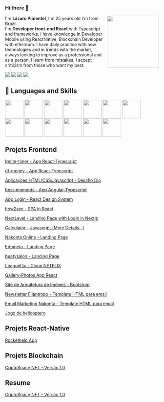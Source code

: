 
### Hi there 👋

<div>
 <p align = "left">
  <img height="170em" src= "https://github-readme-stats.vercel.app/api?username=Drlazinho&show_icons=true&theme=tokyonight" align = "right">
    I'm <strong>Lázaro Pimentel</strong>, I'm 25 years old I'm from Brazil. <br>
    I'm <strong>Developer front-end React</strong> with Typescript and frameworks, I have knowledge in Developer Mobile using ReactNative, Blockchain Developer with ethereum. I have daily practice with new technologies and in trends with the market, always looking to improve as a professional and as a person. I learn from mistakes, I accept criticism from those who want my best. 
    <br>
</p> 
 
</div>


<p align="left">
        
  <a href="mailto: lazbonfim@hotmail.com" target="_blank" alt="Gmail">
  <img src="https://img.shields.io/badge/Microsoft_Outlook-0078D4?style=for-the-badge&logo=microsoft-outlook&logoColor=white" /></a>

  <a href="mailto: lazbonfim1@gmail.com" target="_blank" alt="Gmail">
  <img src="https://img.shields.io/badge/Gmail-D14836?style=for-the-badge&logo=gmail&logoColor=white" /></a>

  <a href="https://www.linkedin.com/in/lazarobonfim/" target="_blank" alt="Linkedin">
  <img src="https://img.shields.io/badge/LinkedIn-0077B5?style=for-the-badge&logo=linkedin&logoColor=white" /></a>

  <a href="tel: +55 71 992938275" target="_blank" alt="WhatsApp">
  <img src="https://img.shields.io/badge/WhatsApp-25D366?style=for-the-badge&logo=whatsapp&logoColor=white"/></a>
</p>  
<h2>🚀 Languages and Skills </h2>
<div>
    <img src="https://cdn.jsdelivr.net/gh/devicons/devicon/icons/javascript/javascript-original.svg" align = "center" heigth="50" width="60">
     <img src="https://cdn.jsdelivr.net/gh/devicons/devicon/icons/typescript/typescript-original.svg" align = "center" heigth="50" width="60">
    <img src="https://cdn.jsdelivr.net/gh/devicons/devicon/icons/html5/html5-original.svg" align = "center" heigth="50" width="60">
    <img src="https://cdn.jsdelivr.net/gh/devicons/devicon/icons/css3/css3-original.svg" align = "center" heigth="50" width="60">
     <img src="https://cdn.jsdelivr.net/gh/devicons/devicon/icons/bootstrap/bootstrap-plain-wordmark.svg" align = "center" heigth="50" width="60">
 <!--   <img src="https://cdn.jsdelivr.net/gh/devicons/devicon/icons/kotlin/kotlin-original.svg" align = "center" heigth="50" width="60"> -->
    <img src="https://cdn.jsdelivr.net/gh/devicons/devicon/icons/android/android-original.svg" align = "center" heigth="50" width="60">
    <img src="https://cdn.jsdelivr.net/gh/devicons/devicon/icons/nodejs/nodejs-original.svg" align = "center" heigth="50" width="60">
    <img src="https://cdn.jsdelivr.net/gh/devicons/devicon/icons/react/react-original-wordmark.svg" align = "center" heigth="50" width="60">
    <img src="https://cdn.jsdelivr.net/gh/devicons/devicon/icons/sass/sass-original.svg" align = "center" heigth="50" width="60">
<!--     <img src="https://cdn.jsdelivr.net/gh/devicons/devicon/icons/docker/docker-plain-wordmark.svg" align = "center" heigth="50" width="60"> -->
<!--     <img src="https://cdn.jsdelivr.net/gh/devicons/devicon/icons/vuejs/vuejs-original-wordmark.svg" align = "center" heigth="50" width="60"/> -->
    <img src="https://cdn.jsdelivr.net/gh/devicons/devicon/icons/git/git-plain-wordmark.svg" align = "center" heigth="50" width="60"/>
      <img src="https://cdn.jsdelivr.net/gh/devicons/devicon/icons/solidity/solidity-original.svg" align = "center" heigth="50" width="60"/>
            <img src="https://cdn.jsdelivr.net/gh/devicons/devicon/icons/solidity/solidity-original.svg" align = "center" heigth="50" width="60"/>
    <img src="https://www.vectorlogo.zone/logos/sqlite/sqlite-ar21.svg" align = "center" heigth="50" width="60"/>
<!--     <img src="https://cdn.jsdelivr.net/gh/devicons/devicon/icons/mysql/mysql-original-wordmark.svg" align = "center" heigth="50" width="60">
  -->
</div>

<!-- ## Codes

[![Top Langs](https://github-readme-stats.vercel.app/api/top-langs/?username=Drlazinho&layout=compact)](https://github.com/anuraghazra/github-readme-stats)
-->
## Projets Frontend

<a href="https://github.com/Drlazinho/ignite-timer">Ignite-timer - App React-Typescript</a>

<a href="https://github.com/Drlazinho/dt-money">dt-money - App React-Typescript</a>

<a href="https://github.com/Drlazinho/Desafios-Frontend-DIO">Aplicações HTML/CSS/Javascript - Desafio Dio</a>

<a href="https://github.com/Drlazinho/best-moments">best-moments - App Angular-Typescript</a>

<a href="https://github.com/Drlazinho/react-design-system">App Login - React Design System</a>

<a href="https://how2sec.com.br/">how2sec - SPA in React</a>

<a href="https://plantoes.nextlevel.app.br/login">NextLevel - Landing Page with Login in Nextjs</a>

<a href="https://calculadora-gama-academy.vercel.app/">Calculator - Javascript</a><a href="https://github.com/Drlazinho/Calculadora-GamaAcademy"> (More Details...)</a>

<a href="http://nakonta.online/">Nakonta Online - Landing Page</a>

<a href="https://edumeta.netlify.app/">Edumeta - Landing Page</a>

<a href="https://drlazinho-beatysalon.netlify.app/">beatysalon - Landing Page</a>

<a href="https://leagueflix.netlify.app/">Leagueflix - Clone NETFLIX</a>

<a href="https://github.com/Drlazinho/gallery">Gallery-Photos App React</a>

<a href="https://dazzling-liskov-a5336a.netlify.app/">Site de Arquitetura de Imóveis - Bootstrap</a>

<a href="https://github.com/Drlazinho/mjml-newsletter-filantropo">Newsletter Filantropo -  Template HTML para email</a>

<a href="https://github.com/Drlazinho/email-nakonta">Email Marketing Nakonta -  Template HTML para email</a>

<a href="https://github.com/Drlazinho/spacewar-js">Jogo de helicoptero</a>


## Projets React-Native

<a href="https://github.com/Drlazinho/rockethelp/">Rockethelp App</a>

## Projets Blockchain

<a href="https://github.com/AldaMenezes/projeto_final#hardhat">CriptoSpace NFT - Versão 1.0
</a>


## Resume

<a href="https://github.com/AldaMenezes/projeto_final#hardhat">CriptoSpace NFT - Versão 1.0
</a>

<!--
    <img height="190em" src="https://github-readme-stats.vercel.app/api/top-langs/?username=Drlazinho&layout=compact">

**Drlazinho/Drlazinho** is a ✨ _special_ ✨ repository because its `README.md` (this file) appears on your GitHub profile.

Here are some ideas to get you started:

- 🔭 I’m currently working on ...
- 🌱 I’m currently learning ...
- 👯 I’m looking to collaborate on ...
- 🤔 I’m looking for help with ...
- 💬 Ask me about ...
- 📫 How to reach me: ...
- 😄 Pronouns: ...
- ⚡ Fun fact: ...
-->
